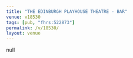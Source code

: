 ```yaml
---
title: "THE EDINBURGH PLAYHOUSE THEATRE - BAR"
venue: v18530
tags: [pub, "fhrs:522873"]
permalink: /v/18530/
layout: venue
---
```

null